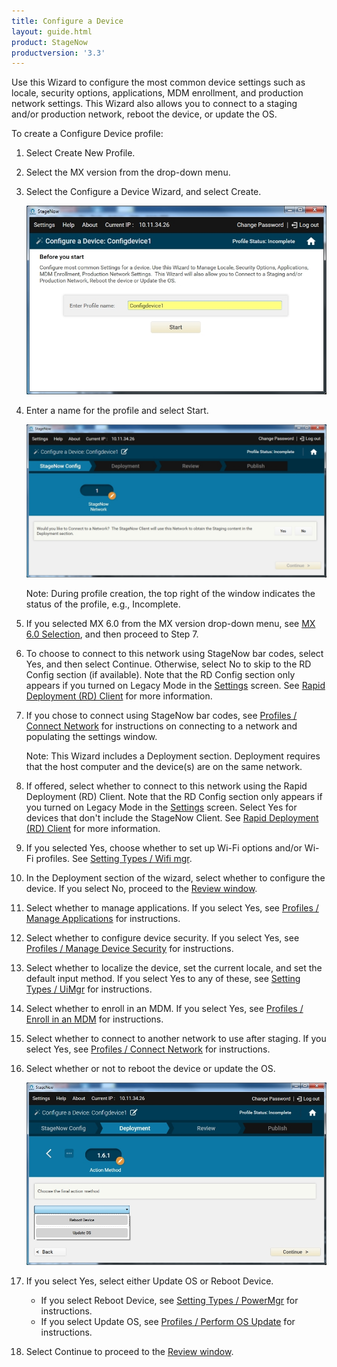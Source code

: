 ```yaml
---
title: Configure a Device
layout: guide.html
product: StageNow
productversion: '3.3'
---
```

Use this Wizard to configure the most common device settings such as locale, security options, applications, MDM enrollment, and production network settings.  This Wizard also allows you to connect to a staging and/or production network, reboot the device, or update the OS. 

To create a Configure Device profile:

1. Select Create New Profile.

2. Select the MX version from the drop-down menu.

3. Select the Configure a Device Wizard, and select Create.

    ![img](../../images/profiles/configdevice_name.jpg)

4. Enter a name for the profile and select Start.

    ![img](../../images/profiles/configdevice_connectSN.jpg)

    Note: During profile creation, the top right of the window indicates the status of the profile, e.g., Incomplete.

5. If you selected MX 6.0 from the MX version drop-down menu, see [MX 6.0 Selection](../../stagingprofiles?MX%206.0%20Selection), and then proceed to Step 7.

6. To choose to connect to this network using StageNow bar codes, select Yes, and then select Continue. Otherwise, select No to skip to the RD Config section (if available). Note that the RD Config section only appears if you turned on Legacy Mode in the [Settings](../../gettingstarted?Settings) screen. See [Rapid Deployment (RD) Client](../../stageclient?Rapid%20Deployment%20Client) for more information.

7. If you chose to connect using StageNow bar codes, see [Profiles / Connect Network](../../Profiles/ConnectNetwork) for instructions on connecting to a network and populating the settings window.

    Note: This Wizard includes a Deployment section. Deployment requires that the host computer and the device(s) are on the same network. 

8. If offered, select whether to connect to this network using the Rapid Deployment (RD) Client. Note that the RD Config section only appears if you turned on Legacy Mode in the [Settings](../../gettingstarted?Settings) screen. Select Yes for devices that don't include the StageNow Client. See [Rapid Deployment (RD) Client](../../stageclient?Rapid%20Deployment%20Client) for more information.

9. If you selected Yes, choose whether to set up Wi-Fi options and/or Wi-Fi profiles. See [Setting Types / Wifi mgr](../../csp/wifi).

10. In the Deployment section of the wizard, select whether to configure the device. If you select No, proceed to the [Review window](../../stagingprofiles?Review).

11. Select whether to manage applications. If you select Yes, see [Profiles / Manage Applications](../../Profiles/manageapps) for instructions.

12. Select whether to configure device security. If you select Yes, see [Profiles / Manage Device Security](../../Profiles/managesecurity) for instructions.

13. Select whether to localize the device, set the current locale, and set the default input method.  If you select Yes to any of these, see [Setting Types / UiMgr](../../csp/ui) for instructions.

14. Select whether to enroll in an MDM. If you select Yes, see [Profiles / Enroll in an MDM](../../Profiles/enrollmdm) for instructions.

15. Select whether to connect to another network to use after staging. If you select Yes, see [Profiles / Connect Network](../../Profiles/ConnectNetwork) for instructions.

16. Select whether or not to reboot the device or update the OS. 

    ![img](../../images/profiles/configdevice_reboot.jpg)

17. If you select Yes, select either Update OS or Reboot Device.

    * If you select Reboot Device, see [Setting Types / PowerMgr](../../csp/power) for instructions.
    * If you select Update OS, see [Profiles / Perform OS Update](../../Profiles/osupdate) for instructions.


18. Select Continue to proceed to the [Review window](../../stagingprofiles?Review).

